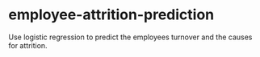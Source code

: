 # employee-attrition-prediction

Use logistic regression to predict the employees turnover and the causes for attrition. 